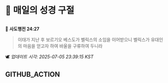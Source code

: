 # 🙏 매일의 성경 구절
##
<!-- START_BIBLE_VERSE -->
📖 **사도행전 24:27**
> 이태가 지난 후 보르기오 베스도가 벨릭스의 소임을 이어받으니 벨릭스가 유대인의 마음을 얻고자 하여 바울을 구류하여 두니라

🕊️ _업데이트 시각: 2025-07-05 23:39:15 KST_
  <!-- END_BIBLE_VERSE -->
## GITHUB_ACTION
